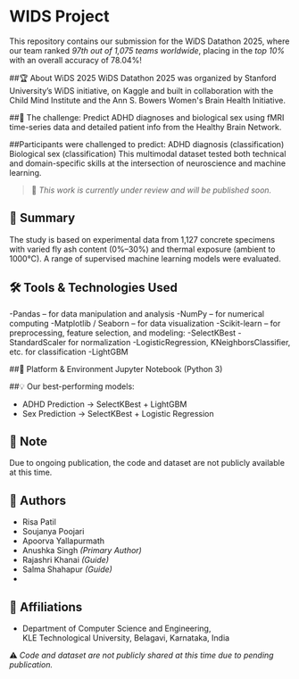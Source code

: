 # WIDS Project
This repository contains our submission for the WiDS Datathon 2025, where our team ranked *97th out of 1,075 teams worldwide*, placing in the *top 10%* with an overall accuracy of 78.04%!

##🏆 About WiDS 2025
 WiDS Datathon 2025 was organized by Stanford University’s WiDS initiative, on Kaggle and built in collaboration with the Child Mind Institute and the Ann S. Bowers Women's Brain Health Initiative. 
 
##📌 The challenge:
Predict ADHD diagnoses and biological sex using fMRI time-series data and detailed patient info from the Healthy Brain Network.

##Participants were challenged to predict:
ADHD diagnosis (classification)
Biological sex (classification)
This multimodal dataset tested both technical and domain-specific skills at the intersection of neuroscience and machine learning.

> 📢 _This work is currently under review and will be published soon._

## 🧠 Summary

The study is based on experimental data from 1,127 concrete specimens with varied fly ash content (0%–30%) and thermal exposure (ambient to 1000°C). A range of supervised machine learning models were evaluated.

## 🛠️ Tools & Technologies Used
-Pandas – for data manipulation and analysis
-NumPy – for numerical computing
-Matplotlib / Seaborn – for data visualization
-Scikit-learn – for preprocessing, feature selection, and modeling:
-SelectKBest 
-StandardScaler for normalization
-LogisticRegression, KNeighborsClassifier, etc. for classification
-LightGBM 

##📍 Platform & Environment
Jupyter Notebook (Python 3)

 
  ##💡 Our best-performing models:
 - ADHD Prediction → SelectKBest + LightGBM
 - Sex Prediction → SelectKBest + Logistic Regression

## 📌 Note

Due to ongoing publication, the code and dataset are not publicly available at this time.

## 👥 Authors

- Risa Patil 
- Soujanya Poojari  
- Apoorva Yallapurmath  
- Anushka Singh  *(Primary Author)*  
- Rajashri Khanai *(Guide)*  
- Salma Shahapur *(Guide)*
- 
## 🏫 Affiliations
- Department of Computer Science and Engineering,  
  KLE Technological University, Belagavi, Karnataka, India 

⚠️ _Code and dataset are not publicly shared at this time due to pending publication._
